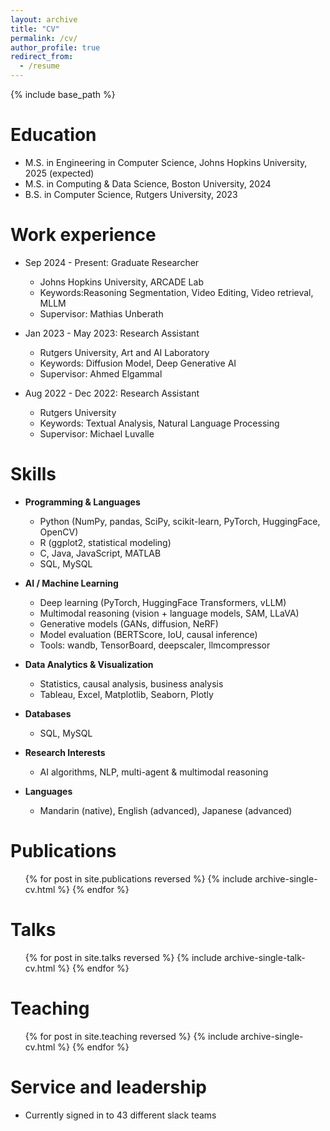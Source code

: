 ```yaml
---
layout: archive
title: "CV"
permalink: /cv/
author_profile: true
redirect_from:
  - /resume
---
```


{% include base_path %}

Education
======
* M.S. in Engineering in Computer Science, Johns Hopkins University, 2025 (expected)
* M.S. in Computing & Data Science, Boston University, 2024
* B.S. in Computer Science, Rutgers University, 2023

Work experience
======
* Sep 2024 - Present: Graduate Researcher
  * Johns Hopkins University, ARCADE Lab 
  * Keywords:Reasoning Segmentation, Video Editing, Video retrieval, MLLM
  * Supervisor: Mathias Unberath

* Jan 2023 - May 2023: Research Assistant
  * Rutgers University, Art and AI Laboratory
  * Keywords: Diffusion Model, Deep Generative AI
  * Supervisor: Ahmed Elgammal

* Aug 2022 - Dec 2022: Research Assistant
  * Rutgers University
  * Keywords: Textual Analysis, Natural Language Processing
  * Supervisor: Michael Luvalle
  
Skills
======
* **Programming & Languages**
  * Python (NumPy, pandas, SciPy, scikit-learn, PyTorch, HuggingFace, OpenCV)
  * R (ggplot2, statistical modeling)
  * C, Java, JavaScript, MATLAB
  * SQL, MySQL

* **AI / Machine Learning**
  * Deep learning (PyTorch, HuggingFace Transformers, vLLM)
  * Multimodal reasoning (vision + language models, SAM, LLaVA)
  * Generative models (GANs, diffusion, NeRF)
  * Model evaluation (BERTScore, IoU, causal inference)
  * Tools: wandb, TensorBoard, deepscaler, llmcompressor

* **Data Analytics & Visualization**
  * Statistics, causal analysis, business analysis
  * Tableau, Excel, Matplotlib, Seaborn, Plotly

* **Databases**
  * SQL, MySQL

* **Research Interests**
  * AI algorithms, NLP, multi-agent & multimodal reasoning

* **Languages**
  * Mandarin (native), English (advanced), Japanese (advanced)


Publications
======
  <ul>{% for post in site.publications reversed %}
    {% include archive-single-cv.html %}
  {% endfor %}</ul>
  
Talks
======
  <ul>{% for post in site.talks reversed %}
    {% include archive-single-talk-cv.html  %}
  {% endfor %}</ul>
  
Teaching
======
  <ul>{% for post in site.teaching reversed %}
    {% include archive-single-cv.html %}
  {% endfor %}</ul>
  
Service and leadership
======
* Currently signed in to 43 different slack teams
